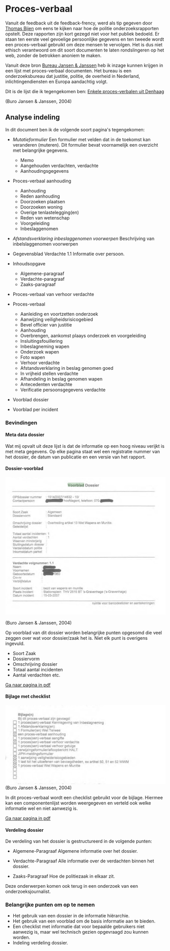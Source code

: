 
# Proces-verbaal


Vanuit de feedback uit de feedback-frency, werd als tip gegeven door [Thomas Bijen](https://www.hva.nl/profiel/b/i/t.n.m.bijen/t.n.m.bijen.html) om eens te kijken naar hoe de politie onderzoeksrapporten opstelt. Deze rapporten zijn kort gezegd niet voor het publiek bedoeld. Er staan ten eerste veel gevoelige persoonlijke gegevens en ten tweede wordt een proces-verbaal gebruikt om deze mensen te vervolgen. Het is dus niet ethisch verantwoord om dit soort documenten te laten rondslingeren op het web, zonder de betrokken anoniem te maken.


Vanuit deze bron [Bureau Jansen & Janssen](https://www.burojansen.nl/) heb ik inzage kunnen krijgen in een lijst met proces-verbaal documenten. Het bureau is een onderzoeksbureau dat justitie, politie, de overheid in Nederland, inlichtingendiensten en Europa aandachtig volgt.


Dit is de lijst die ik tegengekomen ben:
[Enkele proces-verbalen uit Denhaag](https://www.burojansen.nl/pdf/enkeleprocessenverbalendenhaag.pdf)

(Buro Jansen & Janssen, 2004)


## Analyse indeling

In dit document ben ik de volgende soort pagina's tegengekomen:
* *Mutatieformulier*
	Een formulier met velden dat in de toekomst kan veranderen (muteren). Dit formulier bevat voornamelijk een overzicht met belangrijke gegevens.
  * Memo
  * Aangehouden verdachten, verdachte
  * Aanhoudingsgegevens
* Proces-verbaal aanhouding
  * Aanhouding
  * Reden aanhouding
  * Doorzoeken plaatsen
  * Doorzoeken woning
  * Overige tenlastelegging(en)
  * Reden van wetenschap
  * Voorgeleiding
  * Inbeslaggenomen

* *Afstandsverklaring inbeslaggenomen voorwerpen*
	Beschrijving van inbelslaggenomen voorwerpen

* Gegevensblad Verdachte 1.1
  Informatie over persoon.
* Inhoudsopgave
	* Algemene-paragraaf
	* Verdachte-paragraaf
	* Zaaks-paragraaf
* Proces-verbaal van verhoor verdachte
* Proces-verbaal
	* Aanleiding en voortzetten onderzoek
	* Aanwijzing veiligheidsrisicogebied
	* Bevel officier van justitie
	* Aanhouding
	* Overbrengen, aankomst plaays onderzoek en voorgeleiding
	* Insluitingsfouillering
	* Inbeslagneming wapen
	* Onderzoek wapen
	* Foto wapen
	* Verhoor verdachte
	* Afstandsverklaring in beslag genomen goed
	* In vrijheid stellen verdachte
	* Afhandeling in beslag genomen wapen
	* Antecedenten verdachte
	* Verificatie persoonsgegevens verdachte
* Voorblad dossier
* Voorblad per incident


### Bevindingen

#### Meta data dossier
Wat mij opvalt uit deze lijst is dat de informatie op een hoog niveau verijkt is met meta gegevens. Op elke pagina staat wel een registratie nummer van het dossier, de datum van publicatie en een versie van het rapport.

#### Dossier-voorblad

![Voorblad dossier](content/voorblad-dossier.png)

(Buro Jansen & Janssen, 2004)

Op voorblad van dit dossier worden belangrijke punten opgesomd die veel zeggen over wat voor dossier/zaak het is. Niet elk punt is overigens ingevuld.
* Soort Zaak
* Dossiervorm
* Omschrijving dossier
* Totaal aantal incidenten
* Aantal verdachten 
etc.



[Ga naar pagina in pdf](https://www.burojansen.nl/pdf/enkeleprocessenverbalendenhaag.pdf#page=97&zoom=auto,-74,755)

#### Bijlage met checklist

![Bijlage checklist](content/bijlage-checklist.png)
(Buro Jansen & Janssen, 2004)

In dit proces-verbaal wordt een checklist gebruikt voor de bijlage. Hiermee kan een componentenlijst worden weergegeven en verteld ook welke informatie wel en niet aanwezig is.

[Ga naar pagina in pdf](https://www.burojansen.nl/pdf/enkeleprocessenverbalendenhaag.pdf#page=30&zoom=auto,-209,725)


#### Verdeling dossier

De verdeling van het dossier is gestructureerd in de volgende punten:
* Algemene-Paragraaf
Algemene informatie over het dossier.

* Verdachte-Paragraaf
Alle informatie over de verdachten binnen het dossier.

* Zaaks-Paragraaf
Hoe de politiezaak in elkaar zit.


Deze onderwerpen komen ook terug in een onderzoek van een onderzoeksjournalist.







### Belangrijke punten om op te nemen
* Het gebruik van een dossier in de informatie hiërarchie.
* Het gebruik van een voorblad om de basis informatie aan te bieden.
* Een checklist met informatie dat voor bepaalde gebruikers niet aanwezig is, maar wel technisch gezien opgevraagd zou kunnen worden.
* Indeling verdeling dossier.
